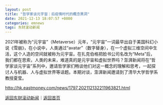 ```yaml
---
layout: post
title: "哲学家谈元宇宙：后疫情时代的概念黑洞"
date: 2021-12-13 18:07:57 +0800
categories: emnews
tags: 东财滚动新闻
---
```


2021年被称为“元宇宙”（Metaverse）元年，“元宇宙”一词最早出自于美国科幻小说《雪崩》，在小说中，人类通过“avatar”（数字替身），在一个虚拟三维空间中生活，这个人造的空间就被称为元宇宙。在扎克伯格把脸书公司名改为“Meta”后，我们都在思索，人类的未来，难道真的是元宇宙和虚拟世界吗？澎湃新闻将在“哲学家谈元宇宙”系列中，邀请哲学家们畅谈他们对这一概念的理解和思考，一起探讨人与机器、人与虚拟世界等话题。本期对谈，澎湃新闻邀请到了清华大学哲学系教授夏莹。

<http://hk.eastmoney.com/news/1797,202112132211963821.html>

[返回东财滚动新闻](//finews.withounder.com/emnews/)｜[返回首页](//finews.withounder.com/)